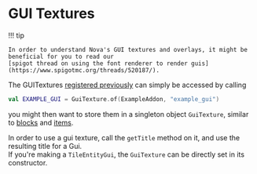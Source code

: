 # GUI Textures

!!! tip
    
    In order to understand Nova's GUI textures and overlays, it might be beneficial for you to read our
    [spigot thread on using the font renderer to render guis](https://www.spigotmc.org/threads/520187/).

The GUITextures [registered previously](asset-packs/creating-guis.md) can simply be accessed by calling  
```kotlin
val EXAMPLE_GUI = GuiTexture.of(ExampleAddon, "example_gui")
```
you might then want to store them in a singleton object `GuiTexture`, similar to [blocks](blocks/registering-blocks.md)
and [items](items/registering-items.md).  

In order to use a gui texture, call the `getTitle` method on it, and use the resulting title for a Gui.  
If you're making a `TileEntityGui`, the `GuiTexture` can be directly set in its constructor.
